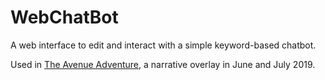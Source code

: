 # WebChatBot

A web interface to edit and interact with a simple keyword-based chatbot.

Used in [The Avenue Adventure](https://www.eastbayexpress.com/oakland/who-are-the-key-keepers-of-ocean-view/Content?oid=27301144&showFullText=true),
a narrative overlay in June and July 2019.
